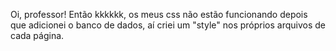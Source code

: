 Oi, professor!
Então kkkkkk, os meus css não estão funcionando depois que adicionei o banco de dados, aí criei um "style" nos próprios arquivos de cada página.